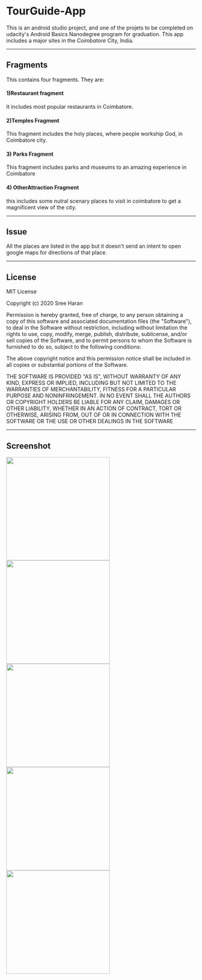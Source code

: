 # TourGuide-App
   This is an android studio project, and one of the projets to be completed on udacity's Android Basics Nanodegree program for graduation.
   This app includes a major sites in the _Coimbatore_ City, India.

***

## Fragments
   This contains four fragments. They are:
   #### 1)Restaurant fragment
   It includes most popular restaurants in Coimbatore.
   #### 2)Temples Fragment
   This fragment includes the holy places, where people workship God, in Coimbatore city.
   #### 3) Parks Fragment
   This fragment includes parks and museums to an amazing experience in Coimbatore
   #### 4) OtherAttraction Fragment
   this includes some nutral scenary places to visit in coimbatore to get a magnificent view of the city.
  
***

## Issue
   All the places are listed in the app but it doesn't send an intent to open google maps for directions of that place.
   
***

## License
MIT License

Copyright (c) 2020 Sree Haran

Permission is hereby granted, free of charge, to any person obtaining a copy
of this software and associated documentation files (the "Software"), to deal
in the Software without restriction, including without limitation the rights
to use, copy, modify, merge, publish, distribute, sublicense, and/or sell
copies of the Software, and to permit persons to whom the Software is
furnished to do so, subject to the following conditions:

The above copyright notice and this permission notice shall be included in all
copies or substantial portions of the Software.

THE SOFTWARE IS PROVIDED "AS IS", WITHOUT WARRANTY OF ANY KIND, EXPRESS OR
IMPLIED, INCLUDING BUT NOT LIMITED TO THE WARRANTIES OF MERCHANTABILITY,
FITNESS FOR A PARTICULAR PURPOSE AND NONINFRINGEMENT. IN NO EVENT SHALL THE
AUTHORS OR COPYRIGHT HOLDERS BE LIABLE FOR ANY CLAIM, DAMAGES OR OTHER
LIABILITY, WHETHER IN AN ACTION OF CONTRACT, TORT OR OTHERWISE, ARISING FROM,
OUT OF OR IN CONNECTION WITH THE SOFTWARE OR THE USE OR OTHER DEALINGS IN THE
SOFTWARE


***

## Screenshot   
  [<img align="left" src="assets/Screenshot_1.jpg" width="275px">](assets/Screenshot_1.jpg)
  [<img align="left" src="assets/Screenshot_2.jpg" width="275px">](assets/Screenshot_2.jpg)
  [<img align="left" src="assets/Screenshot_3.jpg" width="275px">](assets/Screenshot_3.jpg)
  [<img align="left" src="assets/Screenshot_4.jpg" width="275px">](assets/Screenshot_4.jpg)
  [<img align="left" src="assets/Screenshot_5.jpg" width="275px">](assets/Screenshot_5.jpg)
